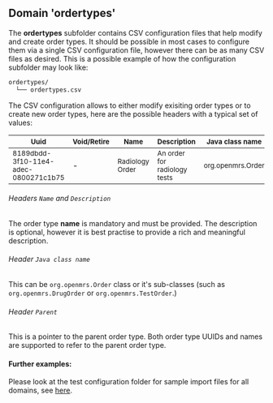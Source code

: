 ## Domain 'ordertypes'

The **ordertypes** subfolder contains CSV configuration files that help modify and create order types. It should be possible in most cases to configure them via a single CSV configuration file, however there can be as many CSV files as desired.
This is a possible example of how the configuration subfolder may look like:
```bash
ordertypes/
  └── ordertypes.csv
```
The CSV configuration allows to either modify exisiting order types or to create new order types, here are the possible headers with a typical set of values:

| <sub>Uuid</sub> | <sub>Void/Retire</sub> | <sub>Name</sub>  | <sub>Description</sub> | <sub>Java class name</sub> | <sub>Parent</sub> |
| - | - | - | - | - | - |
| <sub>8189dbdd-3f10-11e4-adec-0800271c1b75</sub> | - | <sub>Radiology Order</sub>  | <sub>An order for radiology tests</sub> | <sub>org.openmrs.Order</sub> | - |

###### Headers `Name` and `Description`
The order type **name** is mandatory and must be provided. The description is optional, however it is best practise to provide a rich and meaningful description.

###### Header `Java class name`
This can be `org.openmrs.Order` class or it's sub-classes (such as `org.openmrs.DrugOrder` or `org.openmrs.TestOrder`.)

###### Header `Parent`
This is a pointer to the parent order type. Both order type UUIDs and names are supported to refer to the parent order type.

#### Further examples:
Please look at the test configuration folder for sample import files for all domains, see [here](../api/src/test/resources/testAppDataDir/configuration).